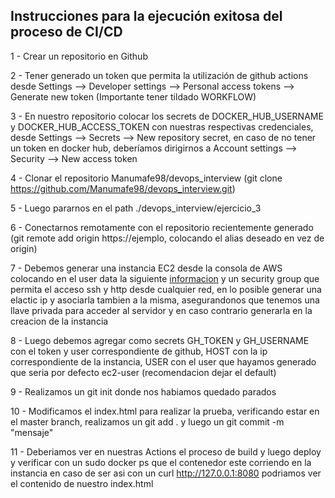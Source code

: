 ## Instrucciones para la ejecución exitosa del proceso de CI/CD

1 - Crear un repositorio en Github

2 - Tener generado un token que permita la utilización de github actions desde Settings --> Developer settings --> Personal access tokens --> Generate new token (Importante tener tildado WORKFLOW)

3 - En nuestro repositorio colocar los secrets de DOCKER_HUB_USERNAME y DOCKER_HUB_ACCESS_TOKEN con nuestras respectivas credenciales, desde Settings --> Secrets --> New repository secret, en caso de no tener un token en docker hub, deberíamos dirigirnos a Account settings --> Security --> New access token

4 - Clonar el repositorio Manumafe98/devops_interview (git clone https://github.com/Manumafe98/devops_interview.git)

5 - Luego pararnos en el path ./devops_interview/ejercicio_3 

6 - Conectarnos remotamente con el repositorio recientemente generado (git remote add origin https://ejemplo, colocando el alias deseado en vez de origin)

7 - Debemos generar una instancia EC2 desde la consola de AWS colocando en el user data la siguiente [informacion](user-data.sh) y un security group que permita el acceso ssh y http desde cualquier red, en lo posible generar una elactic ip y asociarla tambien a la misma, asegurandonos que tenemos una llave privada para acceder al servidor y en caso contrario generarla en la creacion de la instancia

8 - Luego debemos agregar como secrets GH_TOKEN y GH_USERNAME con el token y user correspondiente de github, HOST con la ip correspondiente de la instancia, USER con el user que hayamos generado que seria por defecto ec2-user (recomendacion dejar el default) 

9 - Realizamos un git init donde nos habiamos quedado parados

10 - Modificamos el index.html para realizar la prueba, verificando estar en el master branch, realizamos un git add . y luego un git commit -m "mensaje" 

11 - Deberiamos ver en nuestras Actions el proceso de build y luego deploy y verificar con un sudo docker ps que el contenedor este corriendo en la instancia en caso de ser asi con un curl http://127.0.0.1:8080 podriamos ver el contenido de nuestro index.html